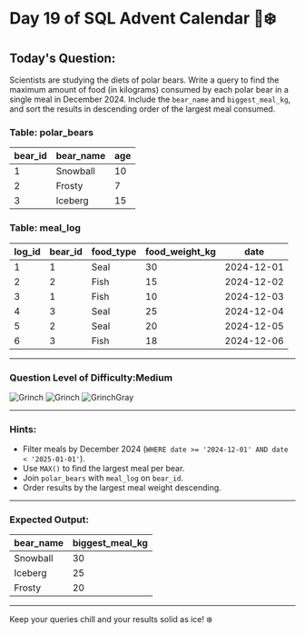 # Day 19 of SQL Advent Calendar 🐻❄️

## Today's Question:

Scientists are studying the diets of polar bears. Write a query to find the maximum amount of food (in kilograms) consumed by each polar bear in a single meal in December 2024. Include the `bear_name` and `biggest_meal_kg`, and sort the results in descending order of the largest meal consumed.

### Table: polar_bears
| bear_id | bear_name | age |
|---------|-----------|-----|
| 1       | Snowball  | 10  |
| 2       | Frosty    | 7   |
| 3       | Iceberg   | 15  |

### Table: meal_log
| log_id | bear_id | food_type | food_weight_kg | date         |
|--------|----------|-----------|----------------|--------------|
| 1      | 1        | Seal      | 30             | 2024-12-01   |
| 2      | 2        | Fish      | 15             | 2024-12-02   |
| 3      | 1        | Fish      | 10             | 2024-12-03   |
| 4      | 3        | Seal      | 25             | 2024-12-04   |
| 5      | 2        | Seal      | 20             | 2024-12-05   |
| 6      | 3        | Fish      | 18             | 2024-12-06   |

---

### Question Level of Difficulty:**Medium**
![Grinch](https://www.sqlcalendar.com/grinch.svg) ![Grinch](https://www.sqlcalendar.com/grinch.svg) ![GrinchGray](https://www.sqlcalendar.com/grinchGray.svg)


---

### Hints:
- Filter meals by December 2024 (`WHERE date >= '2024-12-01' AND date < '2025-01-01'`).
- Use `MAX()` to find the largest meal per bear.
- Join `polar_bears` with `meal_log` on `bear_id`.
- Order results by the largest meal weight descending.

---

### Expected Output:
| bear_name | biggest_meal_kg |
|-----------|-----------------|
| Snowball  | 30              |
| Iceberg   | 25              |
| Frosty    | 20              |

---

Keep your queries chill and your results solid as ice! ❄️
